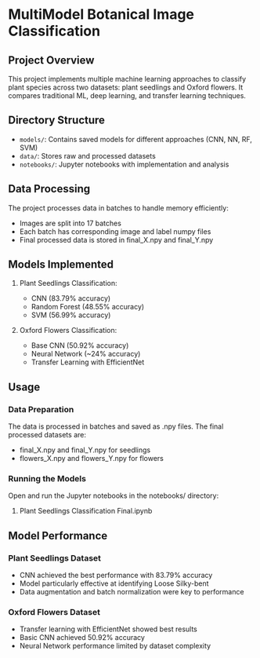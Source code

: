 # MultiModel Botanical Image Classification

## Project Overview
This project implements multiple machine learning approaches to classify plant species across two datasets: plant seedlings and Oxford flowers. It compares traditional ML, deep learning, and transfer learning techniques.

## Directory Structure
- `models/`: Contains saved models for different approaches (CNN, NN, RF, SVM)
- `data/`: Stores raw and processed datasets
- `notebooks/`: Jupyter notebooks with implementation and analysis

## Data Processing
The project processes data in batches to handle memory efficiently:
- Images are split into 17 batches
- Each batch has corresponding image and label numpy files
- Final processed data is stored in final_X.npy and final_Y.npy

## Models Implemented
1. Plant Seedlings Classification:
   - CNN (83.79% accuracy)
   - Random Forest (48.55% accuracy)
   - SVM (56.99% accuracy)

2. Oxford Flowers Classification:
   - Base CNN (50.92% accuracy)
   - Neural Network (~24% accuracy)
   - Transfer Learning with EfficientNet

## Usage

### Data Preparation
The data is processed in batches and saved as .npy files. The final processed datasets are:
- final_X.npy and final_Y.npy for seedlings
- flowers_X.npy and flowers_Y.npy for flowers

### Running the Models
Open and run the Jupyter notebooks in the notebooks/ directory:
1. Plant Seedlings Classification Final.ipynb

## Model Performance

### Plant Seedlings Dataset
- CNN achieved the best performance with 83.79% accuracy
- Model particularly effective at identifying Loose Silky-bent
- Data augmentation and batch normalization were key to performance

### Oxford Flowers Dataset
- Transfer learning with EfficientNet showed best results
- Basic CNN achieved 50.92% accuracy
- Neural Network performance limited by dataset complexity

